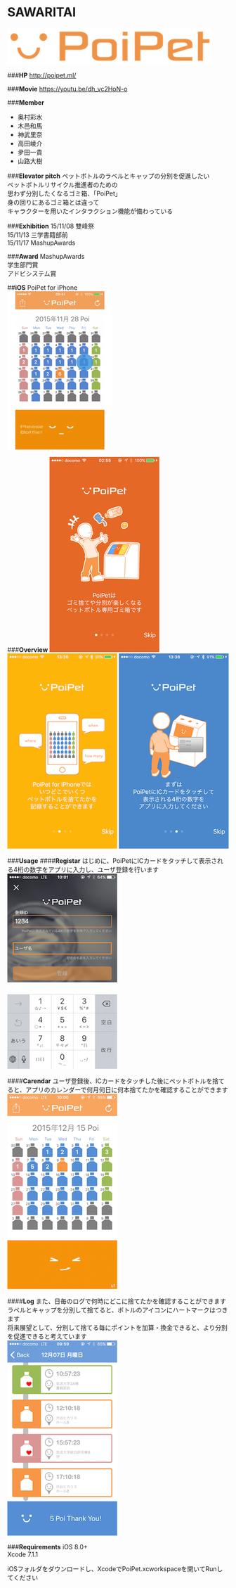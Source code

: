 # SAWARITAI
![poipet_logo](https://github.com/enpitut/SAWARITAI/blob/master/LP/img/poipet_logo.png)  
  
###**HP**
http://poipet.ml/ 

###**Movie**
https://youtu.be/dh_vc2HoN-o

###**Member**
- 奥村彩水
- 木邑和馬
- 神武里奈
- 高田崚介
- 夛田一貴
- 山路大樹

###**Elevator pitch** 
ペットボトルのラベルとキャップの分別を促進したい   
ペットボトルリサイクル推進者のための   
思わず分別したくなるゴミ箱、「PoiPet」   
身の回りにあるゴミ箱とは違って   
キャラクターを用いたインタラクション機能が備わっている

###**Exhibition**
15/11/08 雙峰祭   
15/11/13 三学書籍部前  
15/11/17 MashupAwards  

###**Award**
MashupAwards  
 学生部門賞  
 アドビシステム賞  


##**iOS**
PoiPet for iPhone  
![k-means](https://github.com/enpitut/SAWARITAI/blob/master/ScreenShot/poipet_iphone.gif)  

###**Overview**
![k-means](https://github.com/enpitut/SAWARITAI/blob/master/ScreenShot/poipet_setumei0.PNG)      
![k-means](https://github.com/enpitut/SAWARITAI/blob/master/ScreenShot/poipet_setumei1.PNG)
![k-means](https://github.com/enpitut/SAWARITAI/blob/master/ScreenShot/poipet_setumei2.PNG)

###**Usage**
####**Registar**
はじめに、PoiPetにICカードをタッチして表示される4桁の数字をアプリに入力し、ユーザ登録を行います    
![k-means](https://github.com/enpitut/SAWARITAI/blob/master/ScreenShot/poipet_image3.PNG)

####**Carendar**
ユーザ登録後、ICカードをタッチした後にペットボトルを捨てると、アプリのカレンダーで何月何日に何本捨てたかを確認することができます  
![k-means](https://github.com/enpitut/SAWARITAI/blob/master/ScreenShot/poipet_image1.PNG)  

####**Log**
また、日毎のログで何時にどこに捨てたかを確認することができます  
ラベルとキャップを分別して捨てると、ボトルのアイコンにハートマークはつきます  
将来展望として、分別して捨てる毎にポイントを加算・換金できると、より分別を促進できると考えています   
![k-means](https://github.com/enpitut/SAWARITAI/blob/master/ScreenShot/poipet_image2.PNG)

###**Requirements**
iOS 8.0+  
Xcode 7.1.1  

iOSフォルダをダウンロードし、XcodeでPoiPet.xcworkspaceを開いてRunしてください  




